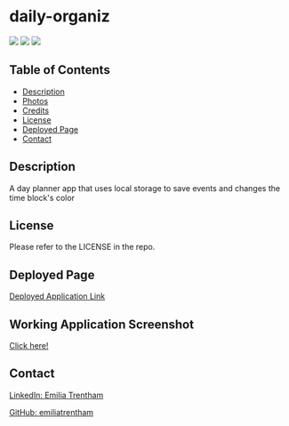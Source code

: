 # daily-organiz

![](https://img.shields.io/badge/CSS-blue.svg)
![](https://img.shields.io/badge/HTML-orange.svg)
![](https://img.shields.io/badge/JavaScript-yellow.svg)

## Table of Contents

- [Description](#description)
- [Photos](#photos)
- [Credits](#credits)
- [License](#license)
- [Deployed Page](#deployed-page)
- [Contact](#contact)

## Description

A day planner app that uses local storage to save events and changes the time block's color 
## License

Please refer to the LICENSE in the repo.

## Deployed Page

<a href="https://emiliatrentham.github.io/daily-organiz/">Deployed Application Link</a>


## Working Application Screenshot
[Click here!](./Images/project-screenshot.png)

## Contact

<a href="https://www.linkedin.com/in/emilia-trentham-987a59164/" >LinkedIn: Emilia Trentham</a>

<a href="https://github.com/emiliatrentham%22%3EGithub:">GitHub: emiliatrentham</a>
